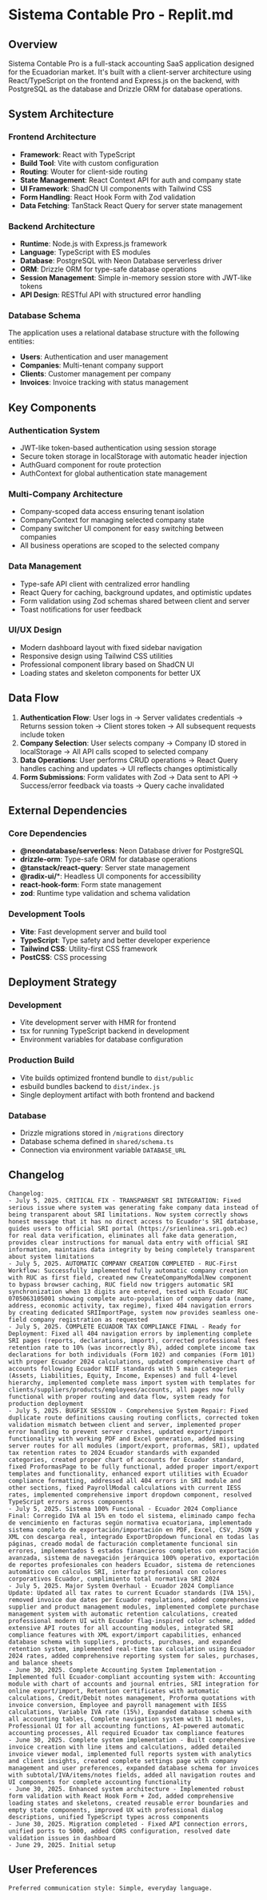 # Sistema Contable Pro - Replit.md

## Overview

Sistema Contable Pro is a full-stack accounting SaaS application designed for the Ecuadorian market. It's built with a client-server architecture using React/TypeScript on the frontend and Express.js on the backend, with PostgreSQL as the database and Drizzle ORM for database operations.

## System Architecture

### Frontend Architecture
- **Framework**: React with TypeScript
- **Build Tool**: Vite with custom configuration
- **Routing**: Wouter for client-side routing
- **State Management**: React Context API for auth and company state
- **UI Framework**: ShadCN UI components with Tailwind CSS
- **Form Handling**: React Hook Form with Zod validation
- **Data Fetching**: TanStack React Query for server state management

### Backend Architecture
- **Runtime**: Node.js with Express.js framework
- **Language**: TypeScript with ES modules
- **Database**: PostgreSQL with Neon Database serverless driver
- **ORM**: Drizzle ORM for type-safe database operations
- **Session Management**: Simple in-memory session store with JWT-like tokens
- **API Design**: RESTful API with structured error handling

### Database Schema
The application uses a relational database structure with the following entities:
- **Users**: Authentication and user management
- **Companies**: Multi-tenant company support
- **Clients**: Customer management per company
- **Invoices**: Invoice tracking with status management

## Key Components

### Authentication System
- JWT-like token-based authentication using session storage
- Secure token storage in localStorage with automatic header injection
- AuthGuard component for route protection
- AuthContext for global authentication state management

### Multi-Company Architecture
- Company-scoped data access ensuring tenant isolation
- CompanyContext for managing selected company state
- Company switcher UI component for easy switching between companies
- All business operations are scoped to the selected company

### Data Management
- Type-safe API client with centralized error handling
- React Query for caching, background updates, and optimistic updates
- Form validation using Zod schemas shared between client and server
- Toast notifications for user feedback

### UI/UX Design
- Modern dashboard layout with fixed sidebar navigation
- Responsive design using Tailwind CSS utilities
- Professional component library based on ShadCN UI
- Loading states and skeleton components for better UX

## Data Flow

1. **Authentication Flow**: User logs in → Server validates credentials → Returns session token → Client stores token → All subsequent requests include token
2. **Company Selection**: User selects company → Company ID stored in localStorage → All API calls scoped to selected company
3. **Data Operations**: User performs CRUD operations → React Query handles caching and updates → UI reflects changes optimistically
4. **Form Submissions**: Form validates with Zod → Data sent to API → Success/error feedback via toasts → Query cache invalidated

## External Dependencies

### Core Dependencies
- **@neondatabase/serverless**: Neon Database driver for PostgreSQL
- **drizzle-orm**: Type-safe ORM for database operations
- **@tanstack/react-query**: Server state management
- **@radix-ui/***: Headless UI components for accessibility
- **react-hook-form**: Form state management
- **zod**: Runtime type validation and schema validation

### Development Tools
- **Vite**: Fast development server and build tool
- **TypeScript**: Type safety and better developer experience
- **Tailwind CSS**: Utility-first CSS framework
- **PostCSS**: CSS processing

## Deployment Strategy

### Development
- Vite development server with HMR for frontend
- tsx for running TypeScript backend in development
- Environment variables for database configuration

### Production Build
- Vite builds optimized frontend bundle to `dist/public`
- esbuild bundles backend to `dist/index.js`
- Single deployment artifact with both frontend and backend

### Database
- Drizzle migrations stored in `/migrations` directory
- Database schema defined in `shared/schema.ts`
- Connection via environment variable `DATABASE_URL`

## Changelog
```
Changelog:
- July 5, 2025. CRITICAL FIX - TRANSPARENT SRI INTEGRATION: Fixed serious issue where system was generating fake company data instead of being transparent about SRI limitations. Now system correctly shows honest message that it has no direct access to Ecuador's SRI database, guides users to official SRI portal (https://srienlinea.sri.gob.ec) for real data verification, eliminates all fake data generation, provides clear instructions for manual data entry with official SRI information, maintains data integrity by being completely transparent about system limitations
- July 5, 2025. AUTOMATIC COMPANY CREATION COMPLETED - RUC-First Workflow: Successfully implemented fully automatic company creation with RUC as first field, created new CreateCompanyModalNew component to bypass browser caching, RUC field now triggers automatic SRI synchronization when 13 digits are entered, tested with Ecuador RUC 0705063105001 showing complete auto-population of company data (name, address, economic activity, tax regime), fixed 404 navigation errors by creating dedicated SRIImportPage, system now provides seamless one-field company registration as requested
- July 5, 2025. COMPLETE ECUADOR TAX COMPLIANCE FINAL - Ready for Deployment: Fixed all 404 navigation errors by implementing complete SRI pages (reports, declarations, import), corrected professional fees retention rate to 10% (was incorrectly 8%), added complete income tax declarations for both individuals (Form 102) and companies (Form 101) with proper Ecuador 2024 calculations, updated comprehensive chart of accounts following Ecuador NIIF standards with 5 main categories (Assets, Liabilities, Equity, Income, Expenses) and full 4-level hierarchy, implemented complete mass import system with templates for clients/suppliers/products/employees/accounts, all pages now fully functional with proper routing and data flow, system ready for production deployment
- July 5, 2025. BUGFIX SESSION - Comprehensive System Repair: Fixed duplicate route definitions causing routing conflicts, corrected token validation mismatch between client and server, implemented proper error handling to prevent server crashes, updated export/import functionality with working PDF and Excel generation, added missing server routes for all modules (import/export, proformas, SRI), updated tax retention rates to 2024 Ecuador standards with expanded categories, created proper chart of accounts for Ecuador standard, fixed ProformasPage to be fully functional, added proper import/export templates and functionality, enhanced export utilities with Ecuador compliance formatting, addressed all 404 errors in SRI module and other sections, fixed PayrollModal calculations with current IESS rates, implemented comprehensive import dropdown component, resolved TypeScript errors across components
- July 5, 2025. Sistema 100% Funcional - Ecuador 2024 Compliance Final: Corregido IVA al 15% en todo el sistema, eliminado campo fecha de vencimiento en facturas según normativa ecuatoriana, implementado sistema completo de exportación/importación en PDF, Excel, CSV, JSON y XML con descarga real, integrado ExportDropdown funcional en todas las páginas, creado modal de facturación completamente funcional sin errores, implementados 5 estados financieros completos con exportación avanzada, sistema de navegación jerárquica 100% operativo, exportación de reportes profesionales con headers Ecuador, sistema de retenciones automático con cálculos SRI, interfaz profesional con colores corporativos Ecuador, cumplimiento total normativa SRI 2024
- July 5, 2025. Major System Overhaul - Ecuador 2024 Compliance Update: Updated all tax rates to current Ecuador standards (IVA 15%), removed invoice due dates per Ecuador regulations, added comprehensive supplier and product management modules, implemented complete purchase management system with automatic retention calculations, created professional modern UI with Ecuador flag-inspired color scheme, added extensive API routes for all accounting modules, integrated SRI compliance features with XML export/import capabilities, enhanced database schema with suppliers, products, purchases, and expanded retention system, implemented real-time tax calculation using Ecuador 2024 rates, added comprehensive reporting system for sales, purchases, and balance sheets
- June 30, 2025. Complete Accounting System Implementation - Implemented full Ecuador-compliant accounting system with: Accounting module with chart of accounts and journal entries, SRI integration for online export/import, Retention certificates with automatic calculations, Credit/Debit notes management, Proforma quotations with invoice conversion, Employee and payroll management with IESS calculations, Variable IVA rate (15%), Expanded database schema with all accounting tables, Complete navigation system with 11 modules, Professional UI for all accounting functions, AI-powered automatic accounting processes, All required Ecuador tax compliance features
- June 30, 2025. Complete system implementation - Built comprehensive invoice creation with line items and calculations, added detailed invoice viewer modal, implemented full reports system with analytics and client insights, created complete settings page with company management and user preferences, expanded database schema for invoices with subtotal/IVA/items/notes fields, added all navigation routes and UI components for complete accounting functionality
- June 30, 2025. Enhanced system architecture - Implemented robust form validation with React Hook Form + Zod, added comprehensive loading states and skeletons, created reusable error boundaries and empty state components, improved UX with professional dialog descriptions, unified TypeScript types across components
- June 30, 2025. Migration completed - Fixed API connection errors, unified ports to 5000, added CORS configuration, resolved date validation issues in dashboard
- June 29, 2025. Initial setup
```

## User Preferences
```
Preferred communication style: Simple, everyday language.
```